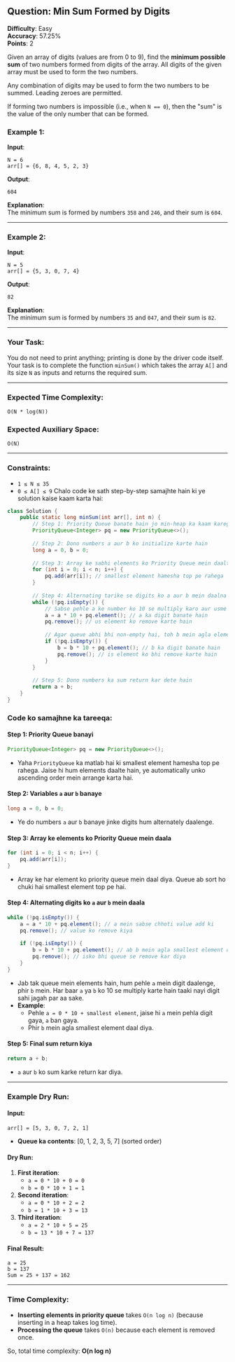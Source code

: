 ## Question: Min Sum Formed by Digits

**Difficulty**: Easy  
**Accuracy**: 57.25%  
**Points**: 2  

Given an array of digits (values are from 0 to 9), find the **minimum possible sum** of two numbers formed from digits of the array. All digits of the given array must be used to form the two numbers.

Any combination of digits may be used to form the two numbers to be summed. Leading zeroes are permitted.

If forming two numbers is impossible (i.e., when `N == 0`), then the "sum" is the value of the only number that can be formed.

### Example 1:

**Input**:  
```
N = 6  
arr[] = {6, 8, 4, 5, 2, 3}
```

**Output**:  
```
604
```

**Explanation**:  
The minimum sum is formed by numbers `358` and `246`, and their sum is `604`.

---

### Example 2:

**Input**:  
```
N = 5  
arr[] = {5, 3, 0, 7, 4}
```

**Output**:  
```
82
```

**Explanation**:  
The minimum sum is formed by numbers `35` and `047`, and their sum is `82`.

---

### Your Task:

You do not need to print anything; printing is done by the driver code itself. Your task is to complete the function `minSum()` which takes the array `A[]` and its size `N` as inputs and returns the required sum.

---

### Expected Time Complexity:  
`O(N * log(N))`

### Expected Auxiliary Space:  
`O(N)`

---

### Constraints:

- `1 ≤ N ≤ 35`
- `0 ≤ A[] ≤ 9`
Chalo code ke sath step-by-step samajhte hain ki ye solution kaise kaam karta hai:

```java
class Solution {
    public static long minSum(int arr[], int n) {
        // Step 1: Priority Queue banate hain jo min-heap ka kaam karegi
        PriorityQueue<Integer> pq = new PriorityQueue<>();
    
        // Step 2: Dono numbers a aur b ko initialize karte hain
        long a = 0, b = 0;
    
        // Step 3: Array ke sabhi elements ko Priority Queue mein daalte hain
        for (int i = 0; i < n; i++) {
            pq.add(arr[i]); // smallest element hamesha top pe rahega
        }
    
        // Step 4: Alternating tarike se digits ko a aur b mein daalna hai
        while (!pq.isEmpty()) {
            // Sabse pehle a ke number ko 10 se multiply karo aur usme smallest element daalo
            a = a * 10 + pq.element(); // a ka digit banate hain
            pq.remove(); // us element ko remove karte hain
            
            // Agar queue abhi bhi non-empty hai, toh b mein agla element daalte hain
            if (!pq.isEmpty()) {
                b = b * 10 + pq.element(); // b ka digit banate hain
                pq.remove(); // is element ko bhi remove karte hain
            }
        }
    
        // Step 5: Dono numbers ka sum return kar dete hain
        return a + b;
    }
}
```

### Code ko samajhne ka tareeqa:

#### Step 1: Priority Queue banayi
```java
PriorityQueue<Integer> pq = new PriorityQueue<>();
```
- Yaha `PriorityQueue` ka matlab hai ki smallest element hamesha top pe rahega. Jaise hi hum elements daalte hain, ye automatically unko ascending order mein arrange karta hai. 

#### Step 2: Variables `a` aur `b` banaye
```java
long a = 0, b = 0;
```
- Ye do numbers `a` aur `b` banaye jinke digits hum alternately daalenge.

#### Step 3: Array ke elements ko Priority Queue mein daala
```java
for (int i = 0; i < n; i++) {
    pq.add(arr[i]);
}
```
- Array ke har element ko priority queue mein daal diya. Queue ab sort ho chuki hai smallest element top pe hai.

#### Step 4: Alternating digits ko `a` aur `b` mein daala
```java
while (!pq.isEmpty()) {
    a = a * 10 + pq.element(); // a mein sabse chhoti value add ki
    pq.remove(); // value ko remove kiya
    
    if (!pq.isEmpty()) { 
        b = b * 10 + pq.element(); // ab b mein agla smallest element daala
        pq.remove(); // isko bhi queue se remove kar diya
    }
}
```
- Jab tak queue mein elements hain, hum pehle `a` mein digit daalenge, phir `b` mein. Har baar `a` ya `b` ko 10 se multiply karte hain taaki nayi digit sahi jagah par aa sake.
- **Example**:
  - Pehle `a = 0 * 10 + smallest element`, jaise hi `a` mein pehla digit gaya, `a` ban gaya.
  - Phir `b` mein agla smallest element daal diya.

#### Step 5: Final sum return kiya
```java
return a + b;
```
- `a` aur `b` ko sum karke return kar diya.

---

### Example Dry Run:

#### Input:
```
arr[] = [5, 3, 0, 7, 2, 1]
```

- **Queue ka contents**: [0, 1, 2, 3, 5, 7] (sorted order)

#### Dry Run:
1. **First iteration**:
   - `a = 0 * 10 + 0 = 0`
   - `b = 0 * 10 + 1 = 1`
2. **Second iteration**:
   - `a = 0 * 10 + 2 = 2`
   - `b = 1 * 10 + 3 = 13`
3. **Third iteration**:
   - `a = 2 * 10 + 5 = 25`
   - `b = 13 * 10 + 7 = 137`

#### Final Result:
```
a = 25
b = 137
Sum = 25 + 137 = 162
```

---

### Time Complexity:
- **Inserting elements in priority queue** takes `O(n log n)` (because inserting in a heap takes log time).
- **Processing the queue** takes `O(n)` because each element is removed once.

So, total time complexity: **O(n log n)**
